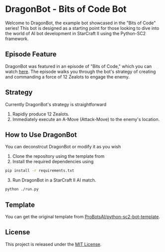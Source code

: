 # DragonBot - Bits of Code Bot

Welcome to DragonBot, the example bot showcased in the "Bits of Code" series! This bot is designed as a starting point for those looking to dive into the world of AI bot development in StarCraft II using the Python-SC2 framework.

## Episode Feature
DragonBot was featured in an episode of "Bits of Code," which you can watch [here](https://www.youtube.com/playlist?list=PLN2WDx0iwG9V2BehVgv-tg_U0OcrWAdKP). The episode walks you through the bot's strategy of creating and commanding a force of 12 Zealots to engage the enemy.

## Strategy
Currently DragonBot's strategy is straightforward
1. Rapidly produce 12 Zealots.
2. Immediately execute an A-Move (Attack-Move) to the enemy's location.

## How to Use DragonBot
You can deconstrcut DragonBot or modify it as you wish
1. Clone the repository using the template from 
2. Install the required dependencies using 
```bash 
pip install -r requirements.txt 
```
3. Run DragonBot in a StarCraft II AI match. 
```bash
python ./run.py
```

## Template
You can get the original template from [ProBotsAI/python-sc2-bot-template](https://github.com/ProBotsAI/python-sc2-bot-template).

## License
This project is released under the [MIT License](LICENSE).
